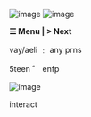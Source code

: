 ![image](https://media.discordapp.net/attachments/1161332539408011284/1318388703902826608/tumblr_882d97cecdb3403cd739ccc6b013f3a1_1af7f690_1280.png?ex=676224a9&is=6760d329&hm=6939235d790ebb660c9e1f10b082a01f291294a55d27a9246b7a5c3905b6d1c9&)
![image](https://cdn.discordapp.com/attachments/1161332539408011284/1318386586739671041/Untitled753_20241217091728.png?ex=676222b0&is=6760d130&hm=ddababae599f994bafbefa721814235bbffde7cc0506b9c15d711f6d2ecfa345&)

__☰ Menu | > Next__


vay/aeli ﹕ any prns

5teen ゛ enfp


![image](https://media.discordapp.net/attachments/1161332539408011284/1318387426560835655/tumblr_18b2293e3da75b8a4395aaf66386db5a_a30ec953_1280.png?ex=67622378&is=6760d1f8&hm=7b27c6657cff975263f6c8b6f354f77513ac9463a473a689ccc7aa02599639aa&)

interact 
